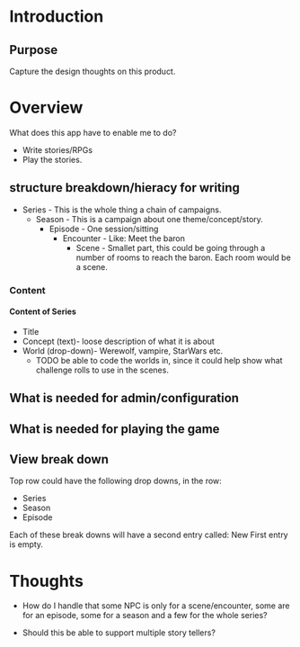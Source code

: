
# Introduction

## Purpose

Capture the design thoughts on this product.

# Overview

What does this app have to enable me to do?

* Write stories/RPGs
* Play the stories.

## structure breakdown/hieracy for writing

* Series - This is the whole thing a chain of campaigns.
  * Season - This is a campaign about one theme/concept/story.
    * Episode - One session/sitting
      * Encounter - Like: Meet the baron
        * Scene - Smallet part, this could be going through a number of rooms to reach the baron. Each room would be a scene.

### Content

#### Content of Series

* Title
* Concept (text)- loose description of what it is about
* World (drop-down)- Werewolf, vampire, StarWars etc.
  * TODO be able to code the worlds in, since it could help show what challenge rolls to use in the scenes.


## What is needed for admin/configuration

## What is needed for playing the game

## View break down

Top row could have the following drop downs, in the row:
* Series
* Season
* Episode

Each of these break downs will have a second entry called: New
 First entry is empty.


# Thoughts

* How do I handle that some NPC is only for a scene/encounter, some are for an episode, some for a season and a few for the whole series?

* Should this be able to support multiple story tellers?
